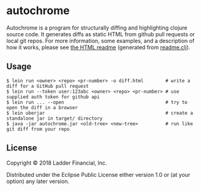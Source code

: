 # autochrome

Autochrome is a program for structurally diffing and highlighting clojure source code.  It generates diffs as static HTML from
github pull requests or local git repos. For more information, some examples, and a description of how it works, please see
[the HTML readme](https://fazzone.github.io/autochrome.html)
 (generated from [readme.clj](https://github.com/ladderlife/autochrome/blob/master/src/autochrome/readme.clj)).

## Usage
```
$ lein run <owner> <repo> <pr-number> -o diff.html        # write a diff for a GitHub pull request
$ lein run --token user:123abc <owner> <repo> <pr-number> # use supplied auth token for github api
$ lein run ... --open                                     # try to open the diff in a browser
$ lein uberjar                                            # create a standalone jar in target/ directory
$ java -jar autochrome.jar <old-tree> <new-tree>          # run like git diff from your repo
```

## License

Copyright © 2018 Ladder Financial, Inc.

Distributed under the Eclipse Public License either version 1.0 or (at
your option) any later version.
